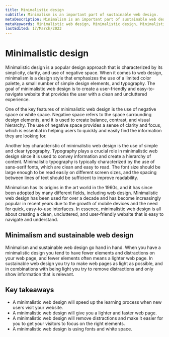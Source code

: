 ```yaml
---
title: Minimalistic design
subtitle: Minimalism is an important part of sustainable web design.
metaDescription: Minimalism is an important part of sustainable web design, and by combining them you get a much lighter website with a better user experience.
metaKeywords: Minimalistic web design, Minimalistic design, Minimalistic sustainable web design
lastEdited: 17/March/2023
---
```


# Minimalistic design
Minimalistic design is a popular design approach that is characterized by its simplicity, clarity, and use of negative space. When it comes to web design, minimalism is a design style that emphasizes the use of a limited color palette, a small number of simple design elements, and typography. The goal of minimalistic web design is to create a user-friendly and easy-to-navigate website that provides the user with a clean and uncluttered experience.

One of the key features of minimalistic web design is the use of negative space or white space. Negative space refers to the space surrounding design elements, and it is used to create balance, contrast, and visual hierarchy. The use of negative space provides a sense of clarity and focus, which is essential in helping users to quickly and easily find the information they are looking for.

Another key characteristic of minimalistic web design is the use of simple and clear typography. Typography plays a crucial role in minimalistic web design since it is used to convey information and create a hierarchy of content. Minimalistic typography is typically characterized by the use of sans-serif fonts, which are clean and easy to read. The font size should be large enough to be read easily on different screen sizes, and the spacing between lines of text should be sufficient to improve readability.

Minimalism has its origins in the art world in the 1960s, and it has since been adopted by many different fields, including web design. Minimalistic web design has been used for over a decade and has become increasingly popular in recent years due to the growth of mobile devices and the need for quick, easy-to-use interfaces. In essence, minimalistic web design is all about creating a clean, uncluttered, and user-friendly website that is easy to navigate and understand.

## Minimalism and sustainable web design
Minimalism and sustainable web design go hand in hand. When you have a minimalistic design you tend to have fewer elements and distractions on your web page, and fewer elements often means a lighter web page. In sustainable web design you try to make web pages as light as possible, and in combinations with being light you try to remove distractions and only show information that is relevant.

## Key takeaways
- A minimalistic web design will speed up the learning process when new users visit your website.
- A minimalistic web design will give you a lighter and faster web page.
- A minimalistic web design will remove distractions and make it easier for you to get your visitors to focus on the right elements.
- A minimalistic web design is using fonts and white space.